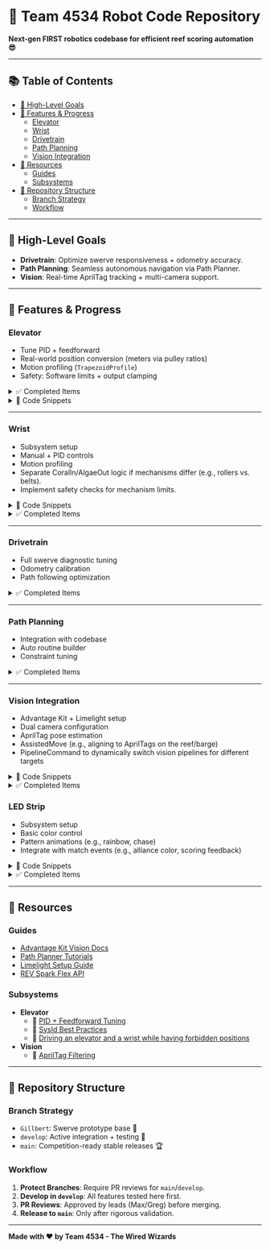 # 🐠 Team 4534 Robot Code Repository

**Next-gen FIRST robotics codebase for efficient reef scoring automation 😎**

---

## 📚 Table of Contents
- [🎯 High-Level Goals](#-high-level-goals)
- [🚀 Features & Progress](#-features--progress)
  - [Elevator](#elevator)
  - [Wrist](#wrist)
  - [Drivetrain](#drivetrain)
  - [Path Planning](#path-planning)
  - [Vision Integration](#vision-integration)
- [📖 Resources](#-resources)
  - [Guides](#guides)
  - [Subsystems](#subsystems)
- [🌳 Repository Structure](#-repository-structure)
  - [Branch Strategy](#branch-strategy)
  - [Workflow](#workflow)

---

## 🎯 High-Level Goals

- **Drivetrain**: Optimize swerve responsiveness + odometry accuracy.
- **Path Planning**: Seamless autonomous navigation via Path Planner.
- **Vision**: Real-time AprilTag tracking + multi-camera support.

---

## 🚀 Features & Progress

### **Elevator**

- Tune PID + feedforward
- Real-world position conversion (meters via pulley ratios)
- Motion profiling (`TrapezoidProfile`)
- Safety: Software limits + output clamping

<details>
<summary>✅ Completed Items</summary>

- Subsystem framework
- Manual + PID control commands

</details>

<details>
<summary>📁 Code Snippets</summary>

```java
// Position conversion  
elevatorEncoder.setPositionConversionFactor(C_Elevator.ENCODER_DISTANCE_PER_PULSE);  
elevatorEncoder.setVelocityConversionFactor(C_Elevator.ENCODER_VELOCITY_FACTOR);

// Clamping motor output 
double output = pidOutput + feedforward;  
output = Math.max(-1, Math.min(1, output));  
elevatorMotor.set(output); 
```

</details>

---

### **Wrist**

- Subsystem setup
- Manual + PID controls
- Motion profiling
- Separate CoralIn/AlgaeOut logic if mechanisms differ (e.g., rollers vs. belts).
- Implement safety checks for mechanism limits.

<details>
<summary>📁 Code Snippets</summary>

```java
// Separate logic for CoralIn and AlgaeOut
if (mechanismType == MechanismType.ROLLER) {
    // Roller-specific logic
    rollerMotor.set(coralInSpeed);
} else if (mechanismType == MechanismType.BELT) {
    // Belt-specific logic
    beltMotor.set(algaeOutSpeed);
}

// Safety checks
if (isAtLimit()) {
    motor.stop();
} else {
    motor.set(desiredSpeed);
}
```

</details>

<details>
<summary>✅ Completed Items</summary>

- None yet

</details>

---

### **Drivetrain**

- Full swerve diagnostic tuning
- Odometry calibration
- Path following optimization

<details>
<summary>✅ Completed Items</summary>

- Swerve base code (Advantage Kit)

</details> 

---

### **Path Planning**

- Integration with codebase
- Auto routine builder
- Constraint tuning

<details>
<summary>✅ Completed Items</summary>

- Path Planner evaluation

</details>

---

### **Vision Integration**

- Advantage Kit + Limelight setup
- Dual camera configuration
- AprilTag pose estimation
- AssistedMove (e.g., aligning to AprilTags on the reef/barge)
- PipelineCommand to dynamically switch vision pipelines for different targets

<details>
<summary>📁 Code Snippets</summary>

```java
// AssistedMove command
public class AssistedMove extends CommandBase {
    private final Drivetrain drivetrain;
    private final VisionSubsystem vision;

    public AssistedMove(Drivetrain drivetrain, VisionSubsystem vision) {
        this.drivetrain = drivetrain;
        this.vision = vision;
        addRequirements(drivetrain, vision);
    }

    @Override
    public void initialize() {
        vision.enableAprilTagTracking();
    }

    @Override
    public void execute() {
        Pose2d targetPose = vision.getAprilTagPose();
        drivetrain.alignToPose(targetPose);
    }

    @Override
    public void end(boolean interrupted) {
        vision.disableAprilTagTracking();
    }

    @Override
    public boolean isFinished() {
        return drivetrain.isAligned();
    }
}

// PipelineCommand to switch vision pipelines
public class PipelineCommand extends InstantCommand {
    private final VisionSubsystem vision;
    private final int pipeline;

    public PipelineCommand(VisionSubsystem vision, int pipeline) {
        this.vision = vision;
        this.pipeline = pipeline;
    }

    @Override
    public void initialize() {
        vision.setPipeline(pipeline);
    }
}
```

</details>

<details>
<summary>✅ Completed Items</summary>

- Limelight selected (legacy compatibility)

</details>


### **LED Strip**

- Subsystem setup
- Basic color control
- Pattern animations (e.g., rainbow, chase)
- Integrate with match events (e.g., alliance color, scoring feedback)

<details>
<summary>📁 Code Snippets</summary>

```java
// Basic color control
public void setColor(Color color) {
    ledStrip.set(color);
}

// Pattern animation example
public void setRainbowPattern() {
    // Implementation for rainbow pattern
    for (int i = 0; i < ledStrip.length(); i++) {
        ledStrip.set(i, Color.getHSBColor((i / (float) ledStrip.length()), 1.0, 1.0));
    }
    ledStrip.show();
}
```

</details>

<details>
<summary>✅ Completed Items</summary>

- None yet

</details>

---

## 📖 Resources

### **Guides**
- [Advantage Kit Vision Docs](https://docs.advantagekit.org/getting-started/template-projects/talonfx-swerve-template/#vision-integration)
- [Path Planner Tutorials](https://pathplanner.dev/home.html)
- [Limelight Setup Guide](https://docs.limelightvision.io/en/latest/)
- [REV Spark Flex API](https://codedocs.revrobotics.com/java/com/revrobotics/spark/sparkflex)

### **Subsystems**

- **Elevator**
    - 🔗 [PID + Feedforward Tuning](https://docs.wpilib.org/en/stable/docs/software/advanced-controls/controllers/combining-feedforward-feedback.html)
    - 🔗 [SysId Best Practices](https://www.chiefdelphi.com/t/sysid-pid-and-feedfoward-tuning-for-elevator/482797)
    - 🔗 [Driving an elevator and a wrist while having forbidden positions](https://www.chiefdelphi.com/t/controlling-a-wrist-on-an-elevator-while-avoiding-collisions/483756)
- **Vision**
  - 🔗 [AprilTag Filtering](https://www.chiefdelphi.com/t/how-to-check-which-april-tag-the-limelight-is-seeing/483990/2)

---

## 🌳 Repository Structure

### **Branch Strategy**
- `Gillbert`: Swerve prototype base 🧪
- `develop`: Active integration + testing 🔄
- `main`: Competition-ready stable releases 🏆

### **Workflow**
1. **Protect Branches**: Require PR reviews for `main`/`develop`.
2. **Develop in `develop`**: All features tested here first.
3. **PR Reviews**: Approved by leads (Max/Greg) before merging.
4. **Release to `main`**: Only after rigorous validation.

---

**Made with ❤️ by Team 4534 - The Wired Wizards**